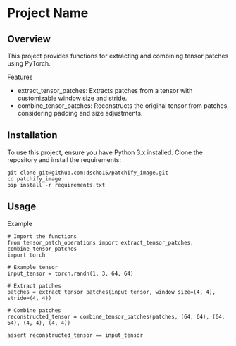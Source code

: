 # Project Name

## Overview

This project provides functions for extracting and combining tensor patches using PyTorch.

Features

- extract_tensor_patches: Extracts patches from a tensor with customizable window size and stride.
- combine_tensor_patches: Reconstructs the original tensor from patches, considering padding and 
size adjustments.

## Installation

To use this project, ensure you have Python 3.x installed. Clone the repository and install the requirements:

```
git clone git@github.com:dscho15/patchify_image.git
cd patchify_image
pip install -r requirements.txt
```

## Usage

Example

```
# Import the functions
from tensor_patch_operations import extract_tensor_patches, combine_tensor_patches
import torch

# Example tensor
input_tensor = torch.randn(1, 3, 64, 64)

# Extract patches
patches = extract_tensor_patches(input_tensor, window_size=(4, 4), stride=(4, 4))

# Combine patches
reconstructed_tensor = combine_tensor_patches(patches, (64, 64), (64, 64), (4, 4), (4, 4))

assert reconstructed_tensor == input_tensor
```